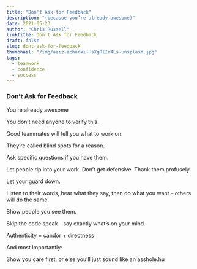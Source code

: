 ```yaml
---
title: "Don't Ask for Feedback"
description: "(becasue you’re already awesome)"
date: 2021-05-23
author: "Chris Russell"
linktitle: Don't Ask for Feedback
draft: false
slug: dont-ask-for-feedback
thumbnail: "/img/aziz-acharki-HsXgRlIr4Ls-unsplash.jpg"
tags:
  - teamwork
  - confidence
  - success
---
```

### Don’t Ask for Feedback
  
You’re already awesome

You don’t need anyone to verify this.

Good teammates will tell you what to work on.

They’re called blind spots for a reason.

Ask specific questions if you have them.

Let people rip into your work. Don’t get defensive. Thank them profusely.

Let your guard down.

Listen to their words, hear what they say, then do what you want – others will do the same.

Show people you see them.

Skip the code speak - say exactly what’s on your mind.

Authenticity = candor + directness

And most importantly:

Show you care first, or else you’ll just sound like an asshole.hu